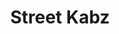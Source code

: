 ---
title: "Street Kabz"
address: "23, Knocknamuckly Lane, Portadown, Craigavon, Co. Armagh BT63 5PF"
tel: "028 3839 4040"
county: "Armagh"
category: "Taxi Services"
type: "Content"
lat: "54.410268"
lng: "-6.389271"
---